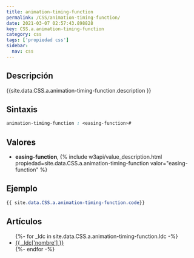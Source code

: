 ```yaml
---
title: animation-timing-function
permalink: /CSS/animation-timing-function/
date: 2021-03-07 02:57:43.898828
key: CSS.a.animation-timing-function
category: css
tags: ['propiedad css']
sidebar: 
  nav: css
---
```


## Descripción
{{site.data.CSS.a.animation-timing-function.description }}

## Sintaxis
~~~css
animation-timing-function : <easing-function>#
~~~

## Valores
* **easing-function**,  {% include w3api/value_description.html propiedad=site.data.CSS.a.animation-timing-function valor="easing-function" %}

## Ejemplo
~~~css
{{ site.data.CSS.a.animation-timing-function.code}}
~~~

## Artículos
<ul>
{%- for _ldc in site.data.CSS.a.animation-timing-function.ldc -%}
   <li>
       <a href="{{_ldc['url'] }}">{{ _ldc['nombre'] }}</a>
   </li>
{%- endfor -%}
</ul>
